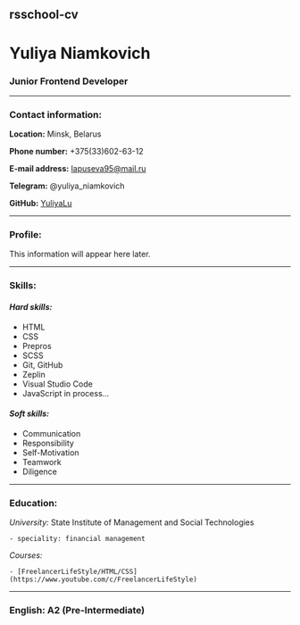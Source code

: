 ## rsschool-cv
# Yuliya Niamkovich
### Junior Frontend Developer
----------
### Contact information:

**Location:** Minsk, Belarus

**Phone number:** +375(33)602-63-12

**E-mail address:** lapuseva95@mail.ru

**Telegram:** @yuliya_niamkovich

**GitHub:** [YuliyaLu](https://github.com/YuliyaLu)
_______________
### Profile:
This information will appear here later.
______________
### Skills:

#### *Hard skills:*

- HTML
- CSS
- Prepros
- SCSS
- Git, GitHub
- Zeplin
- Visual Studio Code
- JavaScript in process...

#### *Soft skills:*

+ Communication
+ Responsibility
+ Self-Motivation
+ Teamwork
+ Diligence

___________
### Education: 

*University:* State Institute of Management and Social Technologies

    - speciality: financial management

*Courses:* 

    - [FreelancerLifeStyle/HTML/СSS](https://www.youtube.com/c/FreelancerLifeStyle)
_______

### English: A2 (Pre-Intermediate)
